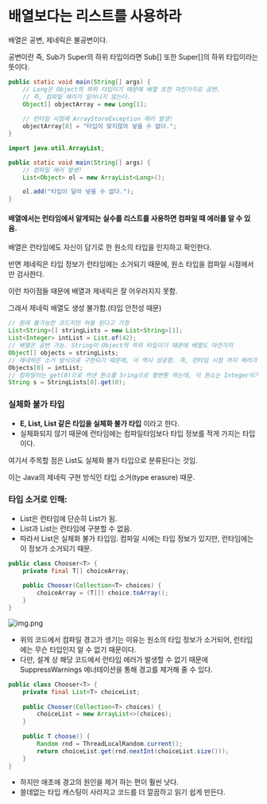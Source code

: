 # 배열보다는 리스트를 사용하라

배열은 공변, 제네릭은 불공변이다.

공변이란 즉, Sub가 Super의 하위 타입이라면 Sub[] 또한 Super[]의 하위 타입이라는 뜻이다.

```java
public static void main(String[] args) {
    // Long은 Object의 하위 타입이기 때문에 배열 또한 마찬가지로 공변.
    // 즉, 컴파일 에러가 일어나지 않는다.
    Object[] objectArray = new Long[1];
    
    // 런타임 시점에 ArrayStoreException 에러 발생!
    objectArray[0] = "타입이 맞지않아 넣을 수 없다.";
}
```

```java
import java.util.ArrayList;

public static void main(String[] args) {
    // 컴파일 에러 발생!
    List<Object> ol = new ArrayList<Long>();

    ol.add("타입이 달라 넣을 수 없다.");
}
```

#### 배열에서는 런타임에서 알게되는 실수를 리스트를 사용하면 컴파일 때 에러를 알 수 있음.

배열은 런타임에도 자신이 담기로 한 원소의 타입을 인지하고 확인한다.

반면 제네릭은 타입 정보가 런타임에는 소거되기 때문에, 원소 타입을 컴파일 시점에서만 검사한다.

이런 차이점들 때문에 배열과 제네릭은 잘 어우러지지 못함.

그래서 제네릭 배열도 생성 불가함.(타입 안전성 때문)

```java
// 원래 불가능한 코드지만 허용 된다고 가정
List<String>[] stringLists = new List<String>[1];
List<Integer> intList = List.of(42);
// 배열은 공변 가능. String이 Object의 하위 타입이기 때문에 배열도 마찬가지
Object[] objects = stringLists;
// 제네릭은 소거 방식으로 구현되기 때문에, 이 역시 성공함. 즉, 런타임 시점 까지 에러가 없음
Objects[0] = intList;
// 컴파일러는 get(0)으로 꺼낸 원소를 Sring으로 형변환 하는데, 이 원소는 Integer이기 때문에 ClassCastException 발생!
String s = StringLists[0].get(0);
```

### 실체화 불가 타입
- **E, List<E>, List<String> 같은 타입을 실체화 불가 타입** 이라고 한다.
- 실체화되지 않기 때문에 런타임에는 컴파일타임보다 타입 정보를 적게 가지는 타입이다.
  
여기서 주목할 점은 List<String>도 실체화 불가 타입으로 분류된다는 것임. 

이는 Java의 제네릭 구현 방식인 타입 소거(type erasure) 때문.

### 타입 소거로 인해:
- List<String>은 런타임에 단순히 List가 됨.
- List<String>과 List<Integer>는 런타임에 구분할 수 없음.
- 따라서 List<String>은 실체화 불가 타입임. 컴파일 시에는 타입 정보가 있지만, 런타임에는 이 정보가 소거되기 때문.

```java
public class Chooser<T> {
    private final T[] choiceArray;
    
    public Chooser(Collection<T> choices) {
        choiceArray = (T[]) choice.toArray();
    }
}
```

![img.png](img.png)

- 위의 코드에서 컴파일 경고가 생기는 이유는 원소의 타입 정보가 소거되어, 런타임에는 무슨 타입인지 알 수 없기 때문이다.
- 다만, 설계 상 해당 코드에서 런타임 에러가 발생할 수 없기 때문에 SuppressWarnings 에너테이션을 통해 경고를 제거해 줄 수 있다.

```java
public class Chooser<T> {
    private final List<T> choiceList;
    
    public Chooser(Collection<T> choices) {
        choiceList = new ArrayList<>(choices);
    }
    
    public T choose() {
        Random rnd = ThreadLocalRandom.current();
        return choiceList.get(rnd.nextInt(choiceList.size()));
    }
}
```

- 하지만 애초에 경고의 원인을 제거 하는 편이 훨씬 낫다.
- 쓸데없는 타입 캐스팅이 사라지고 코드를 더 깔끔하고 읽기 쉽게 만든다.

